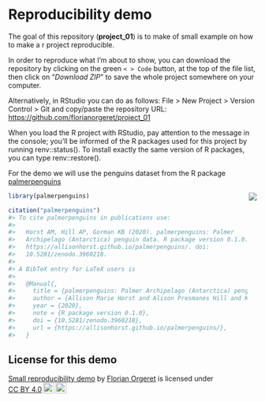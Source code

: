 
<!-- README.md is generated from README.Rmd. Please edit that file -->

# Reproducibility demo

<!-- badges: start -->
<!-- badges: end -->

The goal of this repository (**project_01**) is to make of small example
on how to make a r project reproducible.

In order to reproduce what I’m about to show, you can download the
repository by clicking on the green `< > Code` button, at the top of the
file list, then click on “*Download ZIP*” to save the whole project
somewhere on your computer.

Alternatively, in RStudio you can do as follows: File \> New Project \>
Version Control \> Git and copy/paste the repository URL:
<https://github.com/florianorgeret/project_01>

When you load the R project with RStudio, pay attention to the message
in the console; you’ll be informed of the R packages used for this
project by running renv::status(). To install exactly the same version
of R packages, you can type renv::restore().

For the demo we will use the penguins dataset from the R package
[palmerpenguins](https://allisonhorst.github.io/palmerpenguins/)




<img src='https://allisonhorst.github.io/palmerpenguins/reference/figures/logo.png' align="right" />

``` r
library(palmerpenguins)

citation("palmerpenguins")
#> To cite palmerpenguins in publications use:
#> 
#>   Horst AM, Hill AP, Gorman KB (2020). palmerpenguins: Palmer
#>   Archipelago (Antarctica) penguin data. R package version 0.1.0.
#>   https://allisonhorst.github.io/palmerpenguins/. doi:
#>   10.5281/zenodo.3960218.
#> 
#> A BibTeX entry for LaTeX users is
#> 
#>   @Manual{,
#>     title = {palmerpenguins: Palmer Archipelago (Antarctica) penguin data},
#>     author = {Allison Marie Horst and Alison Presmanes Hill and Kristen B Gorman},
#>     year = {2020},
#>     note = {R package version 0.1.0},
#>     doi = {10.5281/zenodo.3960218},
#>     url = {https://allisonhorst.github.io/palmerpenguins/},
#>   }
```

## License for this demo

<p xmlns:cc="http://creativecommons.org/ns#" xmlns:dct="http://purl.org/dc/terms/">
<a property="dct:title" rel="cc:attributionURL" href="https://github.com/florianorgeret/project_01">Small
reproducibility demo</a> by
<a rel="cc:attributionURL dct:creator" property="cc:attributionName" href="https://florianorgeret.github.io/">Florian
Orgeret</a> is licensed under
<a href="http://creativecommons.org/licenses/by/4.0/?ref=chooser-v1" target="_blank" rel="license noopener noreferrer" style="display:inline-block;">CC
BY
4.0<img style="height:22px!important;margin-left:3px;vertical-align:text-bottom;" src="https://mirrors.creativecommons.org/presskit/icons/cc.svg?ref=chooser-v1"><img style="height:22px!important;margin-left:3px;vertical-align:text-bottom;" src="https://mirrors.creativecommons.org/presskit/icons/by.svg?ref=chooser-v1"></a>
</p>
